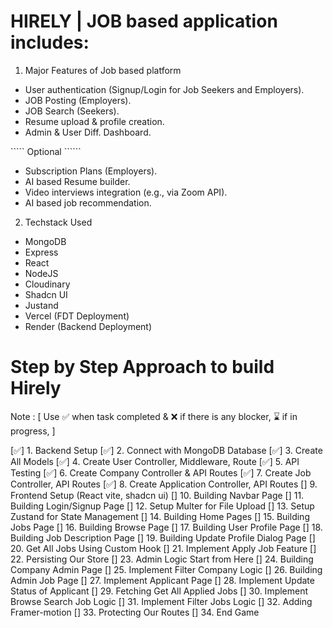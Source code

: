 # HIRELY | JOB based application includes: 

1. Major Features of Job based platform
- User authentication (Signup/Login for Job Seekers and Employers).
- JOB Posting (Employers).
- JOB Search (Seekers).
- Resume upload & profile creation.
- Admin & User Diff. Dashboard.

````` Optional ``````
- Subscription Plans (Employers).
- AI based Resume builder.
- Video interviews integration (e.g., via Zoom API).
- AI based job recommendation. 

2. Techstack Used 
- MongoDB 
- Express
- React
- NodeJS
- Cloudinary 
- Shadcn UI
- Justand
- Vercel (FDT Deployment)
- Render (Backend Deployment)

# Step by Step Approach to build Hirely  
Note : [ Use ✅ when task completed & ❌ if there is any blocker, ⌛ if in progress, ]

[✅] 1. Backend Setup
[✅] 2. Connect with MongoDB Database
[✅] 3. Create All Models
[✅] 4. Create User Controller, Middleware, Route
[✅] 5. API Testing
[✅] 6. Create Company Controller & API Routes
[✅] 7. Create Job Controller, API Routes
[✅] 8. Create Application Controller, API Routes
[] 9. Frontend Setup (React vite, shadcn ui)
[] 10. Building Navbar Page
[] 11. Building Login/Signup Page
[] 12. Setup Multer for File Upload
[] 13. Setup Zustand for State Management
[] 14. Building Home Pages
[] 15. Building Jobs Page
[] 16. Building Browse Page
[] 17. Building User Profile Page
[] 18. Building Job Description Page
[] 19. Building Update Profile Dialog Page
[] 20. Get All Jobs Using Custom Hook
[] 21. Implement Apply Job Feature
[] 22. Persisting Our Store
[] 23. Admin Logic Start from Here
[] 24. Building Company Admin Page
[] 25. Implement Filter Company Logic
[] 26. Building Admin Job  Page
[] 27. Implement Applicant Page
[] 28. Implement Update Status of Applicant
[] 29. Fetching Get All Applied Jobs
[] 30. Implement Browse Search Job Logic
[] 31. Implement Filter Jobs Logic
[] 32. Adding Framer-motion
[] 33. Protecting Our Routes
[] 34. End Game